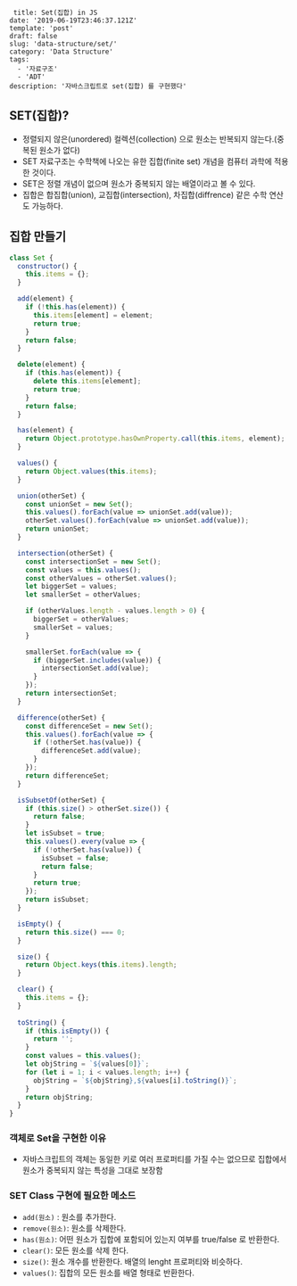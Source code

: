 ```
 title: Set(집합) in JS
date: '2019-06-19T23:46:37.121Z'
template: 'post'
draft: false
slug: 'data-structure/set/'
category: 'Data Structure'
tags:
  - '자료구조'
  - 'ADT'
description: '자바스크립트로 set(집합) 를 구현했다'
```

## SET(집합)? 

- 정렬되지 않은(unordered) 컬렉션(collection) 으로 원소는 반복되지 않는다.(중복된 원소가 없다)
- SET 자료구조는 수학책에 나오는 유한 집합(finite set) 개념을 컴퓨터 과학에 적용한 것이다.
- SET은 정렬 개념이 없으며 원소가 중복되지 않는 배열이라고 볼 수 있다. 
- 집합은 합집합(union), 교집합(intersection), 차집합(diffrence) 같은 수학 연산도 가능하다.

## 집합 만들기 

```js
class Set {
  constructor() {
    this.items = {};
  }

  add(element) {
    if (!this.has(element)) {
      this.items[element] = element;
      return true;
    }
    return false;
  }

  delete(element) {
    if (this.has(element)) {
      delete this.items[element];
      return true;
    }
    return false;
  }

  has(element) {
    return Object.prototype.hasOwnProperty.call(this.items, element);
  }

  values() {
    return Object.values(this.items);
  }

  union(otherSet) {
    const unionSet = new Set();
    this.values().forEach(value => unionSet.add(value));
    otherSet.values().forEach(value => unionSet.add(value));
    return unionSet;
  }

  intersection(otherSet) {
    const intersectionSet = new Set();
    const values = this.values();
    const otherValues = otherSet.values();
    let biggerSet = values;
    let smallerSet = otherValues;

    if (otherValues.length - values.length > 0) {
      biggerSet = otherValues;
      smallerSet = values;
    }

    smallerSet.forEach(value => {
      if (biggerSet.includes(value)) {
        intersectionSet.add(value);
      }
    });
    return intersectionSet;
  }

  difference(otherSet) {
    const differenceSet = new Set();
    this.values().forEach(value => {
      if (!otherSet.has(value)) {
        differenceSet.add(value);
      }
    });
    return differenceSet;
  }

  isSubsetOf(otherSet) {
    if (this.size() > otherSet.size()) {
      return false;
    }
    let isSubset = true;
    this.values().every(value => {
      if (!otherSet.has(value)) {
        isSubset = false;
        return false;
      }
      return true;
    });
    return isSubset;
  }

  isEmpty() {
    return this.size() === 0;
  }

  size() {
    return Object.keys(this.items).length;
  }

  clear() {
    this.items = {};
  }
  
  toString() {
    if (this.isEmpty()) {
      return '';
    }
    const values = this.values();
    let objString = `${values[0]}`;
    for (let i = 1; i < values.length; i++) {
      objString = `${objString},${values[i].toString()}`;
    }
    return objString;
  }
}

```

### 객체로 Set을 구현한 이유

- 자바스크립트의 객체는 동일한 키로 여러 프로퍼티를 가질 수는 없으므로 집합에서 원소가 중복되지 않는 특성을 그대로 보장함

### SET Class 구현에 필요한 메소드

- `add(원소)` : 원소를 추가한다.
- `remove(원소)`: 원소를 삭제한다.
- `has(원소)`: 어떤 원소가 집합에 포함되어 있는지 여부를 true/false 로 반환한다.
- `clear()`: 모든 원소를 삭제 한다. 
- `size()`: 원소 개수를 반환한다. 배열의 lenght 프로퍼티와 비슷하다.
- `values()`: 집합의 모든 원소를 배열 형태로 반환한다. 